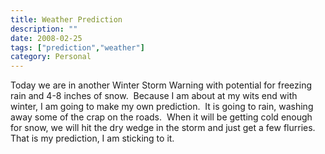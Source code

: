 ```yaml
---
title: Weather Prediction
description: ""
date: 2008-02-25
tags: ["prediction","weather"]
category: Personal
---
```



Today we are in another Winter Storm Warning with potential for freezing rain and 4-8 inches of snow.&nbsp; Because I am about at my wits end with winter, I am going to make my own prediction.&nbsp; It is going to rain, washing away some of the crap on the roads.&nbsp; When it will be getting cold enough for snow, we will hit the dry wedge in the storm and just get a few flurries.&nbsp; That is my prediction, I am sticking to it.
